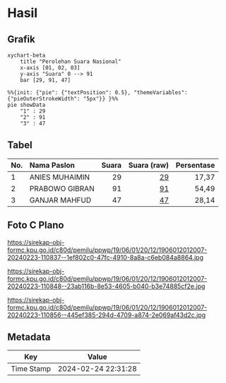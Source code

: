 # Hasil

## Grafik

```mermaid
xychart-beta
    title "Perolehan Suara Nasional"
    x-axis [01, 02, 03]
    y-axis "Suara" 0 --> 91
    bar [29, 91, 47]
```

```mermaid
%%{init: {"pie": {"textPosition": 0.5}, "themeVariables": {"pieOuterStrokeWidth": "5px"}} }%%
pie showData
    "1" : 29
    "2" : 91
    "3" : 47
```

## Tabel

| No. | Nama Paslon    | Suara | Suara (raw) | Persentase |
|:--- |:-------------- | -----:| -----------:| ----------:|
| 1   | ANIES MUHAIMIN | 29    | [29][p-1]   | 17,37      |
| 2   | PRABOWO GIBRAN | 91    | [91][p-2]   | 54,49      |
| 3   | GANJAR MAHFUD  | 47    | [47][p-3]   | 28,14      |


[p-1]: https://github.com/gigit-pemilu/pemilu-2024/blob/main/pilpres/hitung-suara/sub/19-kepulauan-bangka-belitung/sub/06-belitung-timur/sub/01-manggar/sub/2012-mekar-jaya/sub/007-tps/sub/paslon-1.txt
[p-2]: https://github.com/gigit-pemilu/pemilu-2024/blob/main/pilpres/hitung-suara/sub/19-kepulauan-bangka-belitung/sub/06-belitung-timur/sub/01-manggar/sub/2012-mekar-jaya/sub/007-tps/sub/paslon-2.txt
[p-3]: https://github.com/gigit-pemilu/pemilu-2024/blob/main/pilpres/hitung-suara/sub/19-kepulauan-bangka-belitung/sub/06-belitung-timur/sub/01-manggar/sub/2012-mekar-jaya/sub/007-tps/sub/paslon-3.txt

## Foto C Plano

https://sirekap-obj-formc.kpu.go.id/c80d/pemilu/ppwp/19/06/01/20/12/1906012012007-20240223-110837--1ef802c0-47fc-4910-8a8a-c6eb084a8864.jpg

https://sirekap-obj-formc.kpu.go.id/c80d/pemilu/ppwp/19/06/01/20/12/1906012012007-20240223-110848--23ab116b-8e53-4605-b040-b3e74885cf2e.jpg

https://sirekap-obj-formc.kpu.go.id/c80d/pemilu/ppwp/19/06/01/20/12/1906012012007-20240223-110856--445ef385-294d-4709-a874-2e069af43d2c.jpg


## Metadata

| Key        | Value               |
| ---------- | ------------------- |
| Time Stamp | 2024-02-24 22:31:28 |



